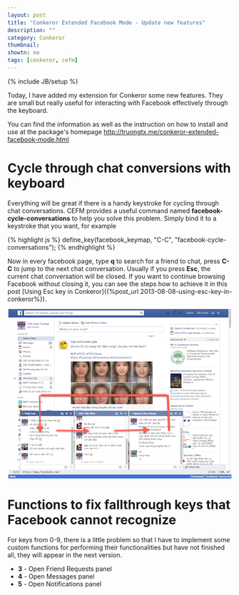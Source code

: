 ```yaml
---
layout: post
title: "Conkeror Extended Facebook Mode - Update new features"
description: ""
category: Conkeror
thumbnail: 
showtn: no
tags: [conkeror, cefm]
---
```

{% include JB/setup %}

Today, I have added my extension for Conkeror some new features. They are small
but really useful for interacting with Facebook effectively through the
keyboard.

You can find the information as well as the instruction on how to install and
use at the package's homepage
<http://truongtx.me/conkeror-extended-facebook-mode.html>

# Cycle through chat conversions with keyboard

Everything will be great if there is a handy keystroke
for cycling through chat conversations. CEFM provides a useful command named
**facebook-cycle-conversations** to help you solve this problem. Simply bind it
to a keystroke that you want, for example

{% highlight js %}
define_key(facebook_keymap, "C-C", "facebook-cycle-conversations");
{% endhighlight %}

Now in every facebook page, type **q** to search for a friend to chat, press
**C-C** to jump to the next chat conversation. Usually if you press **Esc**, the
current chat conversation will be closed. If you want to continue browsing
Facebook without closing it, you can see the steps how to achieve it in this
post [Using Esc key in Conkeror]({%post_url 2013-08-08-using-esc-key-in-conkeror%}).

<p align="center">
<img src="/files/conkeror-extended-facebook-mode/fbchat3.png" />
</p>

# Functions to fix fallthrough keys that Facebook cannot recognize

For keys from 0-9, there is a little problem so that I have to
implement some custom functions for performing their functionalities but have
not finished all, they will appear in the next version.

- **3** - Open Friend Requests panel
- **4** - Open Messages panel
- **5** - Open Notifications panel

<!-- more -->

